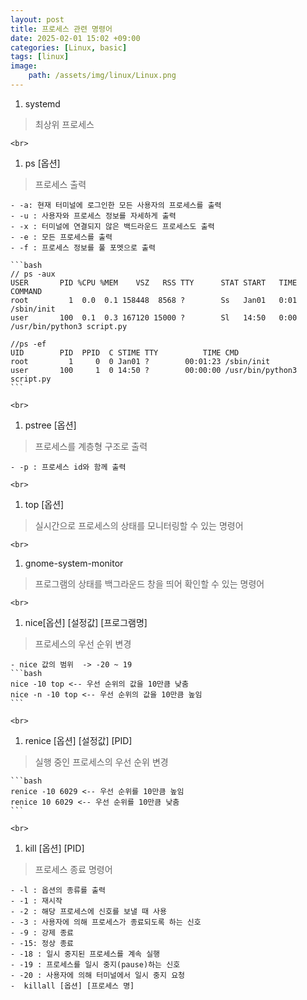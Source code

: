 ```yaml
---
layout: post
title: 프로세스 관련 명령어
date: 2025-02-01 15:02 +09:00
categories: [Linux, basic]
tags: [linux]
image:
    path: /assets/img/linux/Linux.png
---
```


1. systemd
> 최상위 프로세스

    <br>
1. ps [옵션]
> 프로세스 출력

    - -a: 현재 터미널에 로그인한 모든 사용자의 프로세스를 출력
    - -u : 사용자와 프로세스 정보를 자세하게 출력
    - -x : 터미널에 연결되지 않은 백드라운드 프로세스도 출력
    - -e : 모든 프로세스를 출력
    - -f : 프로세스 정보를 풀 포멧으로 출력

    ```bash
    // ps -aux
    USER       PID %CPU %MEM    VSZ   RSS TTY      STAT START   TIME COMMAND
    root         1  0.0  0.1 158448  8568 ?        Ss   Jan01   0:01 /sbin/init
    user       100  0.1  0.3 167120 15000 ?        Sl   14:50   0:00 /usr/bin/python3 script.py

    //ps -ef
    UID        PID  PPID  C STIME TTY          TIME CMD
    root         1     0  0 Jan01 ?        00:01:23 /sbin/init
    user       100     1  0 14:50 ?        00:00:00 /usr/bin/python3 script.py
    ```

    <br>
1. pstree [옵션]
> 프로세스를 계층형 구조로 출력

    - -p : 프로세스 id와 함께 출력

    <br>
1. top [옵션]
> 실시간으로 프로세스의 상태를 모니터링할 수 있는 명령어

    <br>
1. gnome-system-monitor
> 프로그램의 상태를 백그라운드 창을 띄어 확인할 수 있는 명령어

    <br>
1. nice[옵션] [설정값] [프로그램명]
> 프로세스의 우선 순위 변경

    - nice 값의 범위  -> -20 ~ 19
    ```bash
    nice -10 top <-- 우선 순위의 값을 10만큼 낮춤
    nice -n -10 top <-- 우선 순위의 값을 10만큼 높임
    ```

    <br>
1. renice [옵션] [설정값] [PID]
> 실행 중인 프로세스의 우선 순위 변경

    ```bash
    renice -10 6029 <-- 우선 순위를 10만큼 높임
    renice 10 6029 <-- 우선 순위를 10만큼 낮춤
    ```

    <br>
1. kill [옵션] [PID]
> 프로세스 종료 명령어

    - -l : 옵션의 종류를 출력
    - -1 : 재시작
    - -2 : 해당 프로세스에 신호를 보낼 때 사용
    - -3 : 사용자에 의해 프로세스가 종료되도록 하는 신호
    - -9 : 강제 종료
    - -15: 정상 종료
    - -18 : 일시 중지된 프로세스를 계속 실행
    - -19 : 프로세스를 일시 중지(pause)하는 신호
    - -20 : 사용자에 의해 터미널에서 일시 중지 요청
    -  killall [옵션] [프로세스 명]
